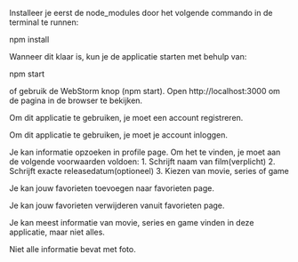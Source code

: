 Installeer je eerst de node_modules door het volgende commando in de terminal te runnen:

npm install

Wanneer dit klaar is, kun je de applicatie starten met behulp van:

npm start

of gebruik de WebStorm knop (npm start). Open http://localhost:3000 om de pagina in de browser te bekijken.

Om dit applicatie te gebruiken, je moet een account registreren.

Om dit applicatie te gebruiken, je moet je account inloggen.

Je kan informatie opzoeken in profile page. Om het te vinden, je moet aan de volgende voorwaarden voldoen:
    1. Schrijft naam van film(verplicht)
    2. Schrijft exacte releasedatum(optioneel)
    3. Kiezen van movie, series of game

Je kan jouw favorieten toevoegen naar favorieten page.

Je kan jouw favorieten verwijderen vanuit favorieten page.

Je kan meest informatie van movie, series en game vinden in deze applicatie, maar niet alles.

Niet alle informatie bevat met foto.